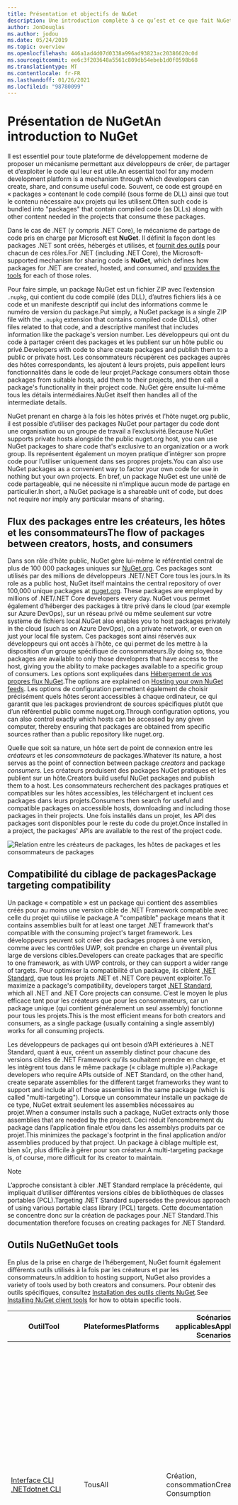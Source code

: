 ```yaml
---
title: Présentation et objectifs de NuGet
description: Une introduction complète à ce qu’est et ce que fait NuGet
author: JonDouglas
ms.author: jodou
ms.date: 05/24/2019
ms.topic: overview
ms.openlocfilehash: 446a1ad4d07d0338a996ad93823ac20386620c0d
ms.sourcegitcommit: ee6c3f203648a5561c809db54ebeb1d0f0598b68
ms.translationtype: MT
ms.contentlocale: fr-FR
ms.lasthandoff: 01/26/2021
ms.locfileid: "98780099"
---
```

# <a name="an-introduction-to-nuget"></a><span data-ttu-id="f68a3-103">Présentation de NuGet</span><span class="sxs-lookup"><span data-stu-id="f68a3-103">An introduction to NuGet</span></span>

<span data-ttu-id="f68a3-104">Il est essentiel pour toute plateforme de développement moderne de proposer un mécanisme permettant aux développeurs de créer, de partager et d’exploiter le code qui leur est utile.</span><span class="sxs-lookup"><span data-stu-id="f68a3-104">An essential tool for any modern development platform is a mechanism through which developers can create, share, and consume useful code.</span></span> <span data-ttu-id="f68a3-105">Souvent, ce code est groupé en « packages » contenant le code compilé (sous forme de DLL) ainsi que tout le contenu nécessaire aux projets qui les utilisent.</span><span class="sxs-lookup"><span data-stu-id="f68a3-105">Often such code is bundled into "packages" that contain compiled code (as DLLs) along with other content needed in the projects that consume these packages.</span></span>

<span data-ttu-id="f68a3-106">Dans le cas de .NET (y compris .NET Core), le mécanisme de partage de code pris en charge par Microsoft est **NuGet**. Il définit la façon dont les packages .NET sont créés, hébergés et utilisés, et [fournit des outils](install-nuget-client-tools.md) pour chacun de ces rôles.</span><span class="sxs-lookup"><span data-stu-id="f68a3-106">For .NET (including .NET Core), the Microsoft-supported mechanism for sharing code is **NuGet**, which defines how packages for .NET are created, hosted, and consumed, and [provides the tools](install-nuget-client-tools.md) for each of those roles.</span></span>

<span data-ttu-id="f68a3-107">Pour faire simple, un package NuGet est un fichier ZIP avec l’extension `.nupkg`, qui contient du code compilé (des DLL), d’autres fichiers liés à ce code et un manifeste descriptif qui inclut des informations comme le numéro de version du package.</span><span class="sxs-lookup"><span data-stu-id="f68a3-107">Put simply, a NuGet package is a single ZIP file with the `.nupkg` extension that contains compiled code (DLLs), other files related to that code, and a descriptive manifest that includes information like the package's version number.</span></span> <span data-ttu-id="f68a3-108">Les développeurs qui ont du code à partager créent des packages et les publient sur un hôte public ou privé.</span><span class="sxs-lookup"><span data-stu-id="f68a3-108">Developers with code to share create packages and publish them to a public or private host.</span></span> <span data-ttu-id="f68a3-109">Les consommateurs récupèrent ces packages auprès des hôtes correspondants, les ajoutent à leurs projets, puis appellent leurs fonctionnalités dans le code de leur projet.</span><span class="sxs-lookup"><span data-stu-id="f68a3-109">Package consumers obtain those packages from suitable hosts, add them to their projects, and then call a package's functionality in their project code.</span></span> <span data-ttu-id="f68a3-110">NuGet gère ensuite lui-même tous les détails intermédiaires.</span><span class="sxs-lookup"><span data-stu-id="f68a3-110">NuGet itself then handles all of the intermediate details.</span></span>

<span data-ttu-id="f68a3-111">NuGet prenant en charge à la fois les hôtes privés et l’hôte nuget.org public, il est possible d’utiliser des packages NuGet pour partager du code dont une organisation ou un groupe de travail a l’exclusivité.</span><span class="sxs-lookup"><span data-stu-id="f68a3-111">Because NuGet supports private hosts alongside the public nuget.org host, you can use NuGet packages to share code that's exclusive to an organization or a work group.</span></span> <span data-ttu-id="f68a3-112">Ils représentent également un moyen pratique d’intégrer son propre code pour l’utiliser uniquement dans ses propres projets.</span><span class="sxs-lookup"><span data-stu-id="f68a3-112">You can also use NuGet packages as a convenient way to factor your own code for use in nothing but your own projects.</span></span> <span data-ttu-id="f68a3-113">En bref, un package NuGet est une unité de code partageable, qui ne nécessite ni n’implique aucun mode de partage en particulier.</span><span class="sxs-lookup"><span data-stu-id="f68a3-113">In short, a NuGet package is a shareable unit of code, but does not require nor imply any particular means of sharing.</span></span>

## <a name="the-flow-of-packages-between-creators-hosts-and-consumers"></a><span data-ttu-id="f68a3-114">Flux des packages entre les créateurs, les hôtes et les consommateurs</span><span class="sxs-lookup"><span data-stu-id="f68a3-114">The flow of packages between creators, hosts, and consumers</span></span>

<span data-ttu-id="f68a3-115">Dans son rôle d’hôte public, NuGet gère lui-même le référentiel central de plus de 100 000 packages uniques sur [NuGet.org](https://www.nuget.org). Ces packages sont utilisés par des millions de développeurs .NET/.NET Core tous les jours.</span><span class="sxs-lookup"><span data-stu-id="f68a3-115">In its role as a public host, NuGet itself maintains the central repository of over 100,000 unique packages at [nuget.org](https://www.nuget.org). These packages are employed by millions of .NET/.NET Core developers every day.</span></span> <span data-ttu-id="f68a3-116">NuGet vous permet également d’héberger des packages à titre privé dans le cloud (par exemple sur Azure DevOps), sur un réseau privé ou même seulement sur votre système de fichiers local.</span><span class="sxs-lookup"><span data-stu-id="f68a3-116">NuGet also enables you to host packages privately in the cloud (such as on Azure DevOps), on a private network, or even on just your local file system.</span></span> <span data-ttu-id="f68a3-117">Ces packages sont ainsi réservés aux développeurs qui ont accès à l’hôte, ce qui permet de les mettre à la disposition d’un groupe spécifique de consommateurs.</span><span class="sxs-lookup"><span data-stu-id="f68a3-117">By doing so, those packages are available to only those developers that have access to the host, giving you the ability to make packages available to a specific group of consumers.</span></span> <span data-ttu-id="f68a3-118">Les options sont expliquées dans [Hébergement de vos propres flux NuGet](hosting-packages/overview.md).</span><span class="sxs-lookup"><span data-stu-id="f68a3-118">The options are explained on [Hosting your own NuGet feeds](hosting-packages/overview.md).</span></span> <span data-ttu-id="f68a3-119">Les options de configuration permettent également de choisir précisément quels hôtes seront accessibles à chaque ordinateur, ce qui garantit que les packages proviendront de sources spécifiques plutôt que d’un référentiel public comme nuget.org.</span><span class="sxs-lookup"><span data-stu-id="f68a3-119">Through configuration options, you can also control exactly which hosts can be accessed by any given computer, thereby ensuring that packages are obtained from specific sources rather than a public repository like nuget.org.</span></span>

<span data-ttu-id="f68a3-120">Quelle que soit sa nature, un hôte sert de point de connexion entre les *créateurs* et les *consommateurs* de packages.</span><span class="sxs-lookup"><span data-stu-id="f68a3-120">Whatever its nature, a host serves as the point of connection between package *creators* and package *consumers*.</span></span> <span data-ttu-id="f68a3-121">Les créateurs produisent des packages NuGet pratiques et les publient sur un hôte.</span><span class="sxs-lookup"><span data-stu-id="f68a3-121">Creators build useful NuGet packages and publish them to a host.</span></span> <span data-ttu-id="f68a3-122">Les consommateurs recherchent des packages pratiques et compatibles sur les hôtes accessibles, les téléchargent et incluent ces packages dans leurs projets.</span><span class="sxs-lookup"><span data-stu-id="f68a3-122">Consumers then search for useful and compatible packages on accessible hosts, downloading and including those packages in their projects.</span></span> <span data-ttu-id="f68a3-123">Une fois installés dans un projet, les API des packages sont disponibles pour le reste du code du projet.</span><span class="sxs-lookup"><span data-stu-id="f68a3-123">Once installed in a project, the packages' APIs are available to the rest of the project code.</span></span>

![Relation entre les créateurs de packages, les hôtes de packages et les consommateurs de packages](media/nuget-roles.png)

## <a name="package-targeting-compatibility"></a><span data-ttu-id="f68a3-125">Compatibilité du ciblage de packages</span><span class="sxs-lookup"><span data-stu-id="f68a3-125">Package targeting compatibility</span></span>

<span data-ttu-id="f68a3-126">Un package « compatible » est un package qui contient des assemblies créés pour au moins une version cible de .NET Framework compatible avec celle du projet qui utilise le package.</span><span class="sxs-lookup"><span data-stu-id="f68a3-126">A "compatible" package means that it contains assemblies built for at least one target .NET framework that's compatible with the consuming project's target framework.</span></span> <span data-ttu-id="f68a3-127">Les développeurs peuvent soit créer des packages propres à une version, comme avec les contrôles UWP, soit prendre en charge un éventail plus large de versions cibles.</span><span class="sxs-lookup"><span data-stu-id="f68a3-127">Developers can create packages that are specific to one framework, as with UWP controls, or they can support a wider range of targets.</span></span> <span data-ttu-id="f68a3-128">Pour optimiser la compatibilité d’un package, ils ciblent [.NET Standard](/dotnet/standard/net-standard), que tous les projets .NET et .NET Core peuvent exploiter.</span><span class="sxs-lookup"><span data-stu-id="f68a3-128">To maximize a package's compatibility, developers target [.NET Standard](/dotnet/standard/net-standard), which all .NET and .NET Core projects can consume.</span></span> <span data-ttu-id="f68a3-129">C’est le moyen le plus efficace tant pour les créateurs que pour les consommateurs, car un package unique (qui contient généralement un seul assembly) fonctionne pour tous les projets.</span><span class="sxs-lookup"><span data-stu-id="f68a3-129">This is the most efficient means for both creators and consumers, as a single package (usually containing a single assembly) works for all consuming projects.</span></span>

<span data-ttu-id="f68a3-130">Les développeurs de packages qui ont besoin d’API extérieures à .NET Standard, quant à eux, créent un assembly distinct pour chacune des versions cibles de .NET Framework qu’ils souhaitent prendre en charge, et les intègrent tous dans le même package (« ciblage multiple »).</span><span class="sxs-lookup"><span data-stu-id="f68a3-130">Package developers who require APIs outside of .NET Standard, on the other hand, create separate assemblies for the different target frameworks they want to support and include all of those assemblies in the same package (which is called "multi-targeting").</span></span> <span data-ttu-id="f68a3-131">Lorsque un consommateur installe un package de ce type, NuGet extrait seulement les assemblies nécessaires au projet.</span><span class="sxs-lookup"><span data-stu-id="f68a3-131">When a consumer installs such a package, NuGet extracts only those assemblies that are needed by the project.</span></span> <span data-ttu-id="f68a3-132">Ceci réduit l’encombrement du package dans l’application finale et/ou dans les assemblys produits par ce projet.</span><span class="sxs-lookup"><span data-stu-id="f68a3-132">This minimizes the package's footprint in the final application and/or assemblies produced by that project.</span></span> <span data-ttu-id="f68a3-133">Un package à ciblage multiple est, bien sûr, plus difficile à gérer pour son créateur.</span><span class="sxs-lookup"><span data-stu-id="f68a3-133">A multi-targeting package is, of course, more difficult for its creator to maintain.</span></span>

> [!Note]
> <span data-ttu-id="f68a3-134">L’approche consistant à cibler .NET Standard remplace la précédente, qui impliquait d’utiliser différentes versions cibles de bibliothèques de classes portables (PCL).</span><span class="sxs-lookup"><span data-stu-id="f68a3-134">Targeting .NET Standard supersedes the previous approach of using various portable class library (PCL) targets.</span></span> <span data-ttu-id="f68a3-135">Cette documentation se concentre donc sur la création de packages pour .NET Standard.</span><span class="sxs-lookup"><span data-stu-id="f68a3-135">This documentation therefore focuses on creating packages for .NET Standard.</span></span>

## <a name="nuget-tools"></a><span data-ttu-id="f68a3-136">Outils NuGet</span><span class="sxs-lookup"><span data-stu-id="f68a3-136">NuGet tools</span></span>

<span data-ttu-id="f68a3-137">En plus de la prise en charge de l’hébergement, NuGet fournit également différents outils utilisés à la fois par les créateurs et par les consommateurs.</span><span class="sxs-lookup"><span data-stu-id="f68a3-137">In addition to hosting support, NuGet also provides a variety of tools used by both creators and consumers.</span></span> <span data-ttu-id="f68a3-138">Pour obtenir des outils spécifiques, consultez [Installation des outils clients NuGet](install-nuget-client-tools.md).</span><span class="sxs-lookup"><span data-stu-id="f68a3-138">See [Installing NuGet client tools](install-nuget-client-tools.md) for how to obtain specific tools.</span></span>

| <span data-ttu-id="f68a3-139">Outil</span><span class="sxs-lookup"><span data-stu-id="f68a3-139">Tool</span></span> | <span data-ttu-id="f68a3-140">Plateformes</span><span class="sxs-lookup"><span data-stu-id="f68a3-140">Platforms</span></span> | <span data-ttu-id="f68a3-141">Scénarios applicables</span><span class="sxs-lookup"><span data-stu-id="f68a3-141">Applicable Scenarios</span></span> | <span data-ttu-id="f68a3-142">Description</span><span class="sxs-lookup"><span data-stu-id="f68a3-142">Description</span></span> |
| --- | --- | --- | --- |
| [<span data-ttu-id="f68a3-143">Interface CLI .NET</span><span class="sxs-lookup"><span data-stu-id="f68a3-143">dotnet CLI</span></span>](consume-packages/install-use-packages-dotnet-cli.md) | <span data-ttu-id="f68a3-144">Tous</span><span class="sxs-lookup"><span data-stu-id="f68a3-144">All</span></span> | <span data-ttu-id="f68a3-145">Création, consommation</span><span class="sxs-lookup"><span data-stu-id="f68a3-145">Creation, Consumption</span></span> | <span data-ttu-id="f68a3-146">Outil CLI pour les bibliothèques .NET Core et .NET Standard et pour les projets de style SDK qui ciblent le .NET Framework (consultez [Attribut SDK](/dotnet/core/tools/csproj#additions)).</span><span class="sxs-lookup"><span data-stu-id="f68a3-146">CLI tool for .NET Core and .NET Standard libraries, and for SDK-style projects that target .NET Framework (see [SDK attribute](/dotnet/core/tools/csproj#additions)).</span></span> <span data-ttu-id="f68a3-147">Propose certaines des fonctionnalités de l’interface CLI NuGet directement dans la chaîne d’outils .NET Core.</span><span class="sxs-lookup"><span data-stu-id="f68a3-147">Provides certain NuGet CLI capabilities directly within the .NET Core tool chain.</span></span> <span data-ttu-id="f68a3-148">Tout comme l’interface CLI `nuget.exe`, l’interface CLI dotnet n’interagit pas avec les projets Visual Studio.</span><span class="sxs-lookup"><span data-stu-id="f68a3-148">As with the `nuget.exe` CLI, the dotnet CLI does not interact with Visual Studio projects.</span></span> |
| [<span data-ttu-id="f68a3-149">Interface CLI de nuget.exe</span><span class="sxs-lookup"><span data-stu-id="f68a3-149">nuget.exe CLI</span></span>](consume-packages/install-use-packages-nuget-cli.md) | <span data-ttu-id="f68a3-150">Tous</span><span class="sxs-lookup"><span data-stu-id="f68a3-150">All</span></span> | <span data-ttu-id="f68a3-151">Création, consommation</span><span class="sxs-lookup"><span data-stu-id="f68a3-151">Creation, Consumption</span></span> | <span data-ttu-id="f68a3-152">Outil CLI pour les bibliothèques .NET Framework et les projets qui ne sont pas de style SDK ciblant les bibliothèques .NET Standard.</span><span class="sxs-lookup"><span data-stu-id="f68a3-152">CLI tool for .NET Framework libraries and non-SDK-style projects that target .NET Standard libraries.</span></span> <span data-ttu-id="f68a3-153">Fournit toutes les fonctionnalités de NuGet, avec certaines commandes s’appliquant spécifiquement aux créateurs de package, certaines seulement aux consommateurs et d’autres aux deux.</span><span class="sxs-lookup"><span data-stu-id="f68a3-153">Provides all NuGet capabilities, with some commands applying specifically to package creators, some applying only to consumers, and others applying to both.</span></span> <span data-ttu-id="f68a3-154">Par exemple, les créateurs de packages utilisent la commande `nuget pack` pour créer un package à partir de différents assemblies et des fichiers associés, les consommateurs utilisent `nuget install` pour inclure des packages dans un dossier de projet, et tous utilisent `nuget config` pour définir les variables de configuration NuGet.</span><span class="sxs-lookup"><span data-stu-id="f68a3-154">For example, package creators use the `nuget pack` command to create a package from various assemblies and related files, package consumers use `nuget install` to include packages in a project folder, and everyone uses `nuget config` to set NuGet configuration variables.</span></span> <span data-ttu-id="f68a3-155">L’interface CLI NuGet, indépendante de la plateforme, n’interagit pas avec les projets Visual Studio.</span><span class="sxs-lookup"><span data-stu-id="f68a3-155">As a platform-agnostic tool, the NuGet CLI does not interact with Visual Studio projects.</span></span> |
| [<span data-ttu-id="f68a3-156">Console du gestionnaire de package</span><span class="sxs-lookup"><span data-stu-id="f68a3-156">Package Manager Console</span></span>](consume-packages/install-use-packages-powershell.md) | <span data-ttu-id="f68a3-157">Visual Studio sur Windows</span><span class="sxs-lookup"><span data-stu-id="f68a3-157">Visual Studio on Windows</span></span> | <span data-ttu-id="f68a3-158">Consommation</span><span class="sxs-lookup"><span data-stu-id="f68a3-158">Consumption</span></span> | <span data-ttu-id="f68a3-159">Propose des [commandes PowerShell](reference/Powershell-Reference.md) permettant d’installer et de gérer des packages dans les projets Visual Studio.</span><span class="sxs-lookup"><span data-stu-id="f68a3-159">Provides [PowerShell commands](reference/Powershell-Reference.md) for installing and managing packages in Visual Studio projects.</span></span> |
| [<span data-ttu-id="f68a3-160">Interface utilisateur du gestionnaire de package</span><span class="sxs-lookup"><span data-stu-id="f68a3-160">Package Manager UI</span></span>](consume-packages/install-use-packages-visual-studio.md) | <span data-ttu-id="f68a3-161">Visual Studio sur Windows</span><span class="sxs-lookup"><span data-stu-id="f68a3-161">Visual Studio on Windows</span></span> | <span data-ttu-id="f68a3-162">Consommation</span><span class="sxs-lookup"><span data-stu-id="f68a3-162">Consumption</span></span> | <span data-ttu-id="f68a3-163">Propose une interface utilisateur facile d’utilisation permettant d’installer et de gérer des packages dans les projets Visual Studio.</span><span class="sxs-lookup"><span data-stu-id="f68a3-163">Provides an easy-to-use UI for installing and managing packages in Visual Studio projects.</span></span> |
| [<span data-ttu-id="f68a3-164">Interface utilisateur de gestion de NuGet</span><span class="sxs-lookup"><span data-stu-id="f68a3-164">Manage NuGet UI</span></span>](/visualstudio/mac/nuget-walkthrough) | <span data-ttu-id="f68a3-165">Visual Studio pour Mac</span><span class="sxs-lookup"><span data-stu-id="f68a3-165">Visual Studio for Mac</span></span> | <span data-ttu-id="f68a3-166">Consommation</span><span class="sxs-lookup"><span data-stu-id="f68a3-166">Consumption</span></span> | <span data-ttu-id="f68a3-167">Propose une interface utilisateur facile d’utilisation permettant d’installer et de gérer des packages dans les projets Mac.</span><span class="sxs-lookup"><span data-stu-id="f68a3-167">Provide an easy-to-use UI for installing and managing packages in Visual Studio for Mac projects.</span></span> |
| [<span data-ttu-id="f68a3-168">MSBuild</span><span class="sxs-lookup"><span data-stu-id="f68a3-168">MSBuild</span></span>](reference/msbuild-targets.md) | <span data-ttu-id="f68a3-169">Windows</span><span class="sxs-lookup"><span data-stu-id="f68a3-169">Windows</span></span> | <span data-ttu-id="f68a3-170">Création, consommation</span><span class="sxs-lookup"><span data-stu-id="f68a3-170">Creation, Consumption</span></span> | <span data-ttu-id="f68a3-171">Offre la possibilité de créer et de restaurer directement des packages utilisés dans un projet avec la chaîne d’outils MSBuild.</span><span class="sxs-lookup"><span data-stu-id="f68a3-171">Provides the ability to create packages and restore packages used in a project directly through the MSBuild tool chain.</span></span> |

<span data-ttu-id="f68a3-172">Comme on peut le constater, les outils NuGet à utiliser dépendent fortement de l’activité (création, utilisation ou publication de packages), ainsi que de la plateforme utilisée.</span><span class="sxs-lookup"><span data-stu-id="f68a3-172">As you can see, the NuGet tools you work with depend greatly on whether you're creating, consuming, or publishing packages, and the platform on which you're working.</span></span> <span data-ttu-id="f68a3-173">Les créateurs de packages en sont en général également des consommateurs, car ils s’appuient sur des fonctionnalités qui existent dans d’autres packages NuGet.</span><span class="sxs-lookup"><span data-stu-id="f68a3-173">Package creators are typically also consumers, as they build on top of functionality that exists in other NuGet packages.</span></span> <span data-ttu-id="f68a3-174">Bien sûr, ces packages peuvent à leur tour dépendre d’autres packages.</span><span class="sxs-lookup"><span data-stu-id="f68a3-174">And those packages, of course, may in turn depend on still others.</span></span>

<span data-ttu-id="f68a3-175">Pour plus d’informations, commencez par les articles [Workflow de création de packages](create-packages/Overview-and-Workflow.md) et [Workflow d’utilisation de packages](consume-packages/Overview-and-Workflow.md).</span><span class="sxs-lookup"><span data-stu-id="f68a3-175">For more information, start with the [Package creation workflow](create-packages/Overview-and-Workflow.md) and [Package consumption workflow](consume-packages/Overview-and-Workflow.md) articles.</span></span>

## <a name="managing-dependencies"></a><span data-ttu-id="f68a3-176">Gestion des dépendances</span><span class="sxs-lookup"><span data-stu-id="f68a3-176">Managing dependencies</span></span>

<span data-ttu-id="f68a3-177">La facilité à s’appuyer sur le travail des autres est l’un des aspects les plus puissants d’un système de gestion des packages.</span><span class="sxs-lookup"><span data-stu-id="f68a3-177">The ability to easily build on the work of others is one of most powerful features of a package management system.</span></span> <span data-ttu-id="f68a3-178">En conséquence, la plus grande partie du travail effectué par NuGet consiste à gérer cette arborescence ou ce « graphique » de dépendance pour chaque projet.</span><span class="sxs-lookup"><span data-stu-id="f68a3-178">Accordingly, much of what NuGet does is managing that dependency tree or "graph" on behalf of a project.</span></span> <span data-ttu-id="f68a3-179">Autrement dit, vous devez vous préoccuper seulement des packages que vous utilisez directement dans un projet.</span><span class="sxs-lookup"><span data-stu-id="f68a3-179">Simply said, you need only concern yourself with those packages that you're directly using in a project.</span></span> <span data-ttu-id="f68a3-180">Si l’un d’entre eux utilise lui-même d’autres packages (et ainsi de suite), NuGet se charge de toutes ces dépendances des niveaux inférieurs.</span><span class="sxs-lookup"><span data-stu-id="f68a3-180">If any of those packages themselves consume other packages (which can, in turn, consume still others), NuGet takes care of all those down-level dependencies.</span></span>

<span data-ttu-id="f68a3-181">L’illustration suivante montre un projet qui dépend de cinq packages, qui à leur tour dépendent de plusieurs autres.</span><span class="sxs-lookup"><span data-stu-id="f68a3-181">The following image shows a project that depends on five packages, which in turn depend on a number of others.</span></span>

![Exemple de graphe des dépendances NuGet pour un projet .NET](media/dependency-graph.png)

<span data-ttu-id="f68a3-183">Notez que certains packages apparaissent plusieurs fois dans le graphe des dépendances.</span><span class="sxs-lookup"><span data-stu-id="f68a3-183">Notice that some packages appear multiple times in the dependency graph.</span></span> <span data-ttu-id="f68a3-184">Par exemple, il existe trois consommateurs différents du package B, et chaque consommateur peut également spécifier une version différente pour ce package (non représenté).</span><span class="sxs-lookup"><span data-stu-id="f68a3-184">For example, there are three different consumers of package B, and each consumer might also specify a different version for that package (not shown).</span></span> <span data-ttu-id="f68a3-185">C’est un cas courant, en particulier pour les packages les plus utilisés.</span><span class="sxs-lookup"><span data-stu-id="f68a3-185">This is a common occurrence, especially for widely-used packages.</span></span> <span data-ttu-id="f68a3-186">Heureusement, NuGet se charge de tout le travail en identifiant exactement la version du package B qui convient à tous les consommateurs.</span><span class="sxs-lookup"><span data-stu-id="f68a3-186">NuGet fortunately does all the hard work to determine exactly which version of package B satisfies all consumers.</span></span> <span data-ttu-id="f68a3-187">NuGet fait ensuite de même pour tous les autres packages, quelle que soit la profondeur du graphique de dépendance.</span><span class="sxs-lookup"><span data-stu-id="f68a3-187">NuGet then does the same for all other packages, no matter how deep the dependency graph.</span></span>

<span data-ttu-id="f68a3-188">Pour plus d’informations sur la façon dont NuGet réalise ce service, consultez [Résolution des dépendances](concepts/dependency-resolution.md).</span><span class="sxs-lookup"><span data-stu-id="f68a3-188">For more details on how NuGet performs this service, see [Dependency resolution](concepts/dependency-resolution.md).</span></span>

## <a name="tracking-references-and-restoring-packages"></a><span data-ttu-id="f68a3-189">Suivi des références et restauration de packages</span><span class="sxs-lookup"><span data-stu-id="f68a3-189">Tracking references and restoring packages</span></span>

<span data-ttu-id="f68a3-190">Compte tenu de la simplicité de déplacement de projets entre différents ordinateurs de développeurs, référentiels de contrôle de code source, serveurs de builds, etc., il est très peu pratique de conserver les assemblys binaires de packages NuGet directement liés à un projet.</span><span class="sxs-lookup"><span data-stu-id="f68a3-190">Because projects can easily move between developer computers, source control repositories, build servers, and so forth, it's highly impractical to keep the binary assemblies of NuGet packages directly bound to a project.</span></span> <span data-ttu-id="f68a3-191">Cela aurait pour effet d’encombrer inutilement chacune des copies du projet (et ainsi de gaspiller de l’espace dans les référentiels de contrôle de code source).</span><span class="sxs-lookup"><span data-stu-id="f68a3-191">Doing so would make each copy of the project unnecessarily bloated (and thereby waste space in source control repositories).</span></span> <span data-ttu-id="f68a3-192">Il serait également très difficile de mettre à jour les fichiers binaires des packages, car la nouvelle version devrait s’appliquer à toutes les copies du projet.</span><span class="sxs-lookup"><span data-stu-id="f68a3-192">It would also make it very difficult to update package binaries to newer versions as updates would have to be applied across all copies of the project.</span></span>

<span data-ttu-id="f68a3-193">NuGet gère plutôt une simple liste de références des packages dont dépend le projet, qui englobe les dépendances de niveau supérieur et de niveau inférieur.</span><span class="sxs-lookup"><span data-stu-id="f68a3-193">NuGet instead maintains a simple reference list of the packages upon which a project depends, including both top-level and down-level dependencies.</span></span> <span data-ttu-id="f68a3-194">Autrement dit, lorsque un package est installé dans un projet à partir d’un hôte, NuGet enregistre l’identificateur et le numéro de version du package dans cette liste de références.</span><span class="sxs-lookup"><span data-stu-id="f68a3-194">That is, whenever you install a package from some host into a project, NuGet records the package identifier and version number in the reference list.</span></span> <span data-ttu-id="f68a3-195">(La désinstallation d’un package, bien sûr, le supprime de la liste.) NuGet fournit ensuite un moyen de restaurer tous les packages référencés à la demande, comme décrit dans [restauration de packages](consume-packages/package-restore.md).</span><span class="sxs-lookup"><span data-stu-id="f68a3-195">(Uninstalling a package, of course, removes it from the list.) NuGet then provides a means to restore all referenced packages upon request, as described on [Package restore](consume-packages/package-restore.md).</span></span>

![Une liste des références NuGet est créée à l’installation du package et elle peut être utilisée pour restaurer des packages ailleurs.](media/nuget-restore.png)

<span data-ttu-id="f68a3-197">Avec uniquement la liste de référence, NuGet peut ensuite réinstaller &mdash; autrement dit, *restaurer* &mdash; tous ces packages à partir d’hôtes publics et/ou privés à un moment ultérieur.</span><span class="sxs-lookup"><span data-stu-id="f68a3-197">With only the reference list, NuGet can then reinstall&mdash;that is, *restore*&mdash;all of those packages from public and/or private hosts at any later time.</span></span> <span data-ttu-id="f68a3-198">Pour valider un projet dans le contrôle de code source ou le partager par un autre moyen, il suffit d’inclure la liste des références et d’exclure les fichiers binaires des packages (consultez la section [Packages et contrôle de code source](consume-packages/packages-and-source-control.md).)</span><span class="sxs-lookup"><span data-stu-id="f68a3-198">When committing a project to source control, or sharing it in some other way, you include only the reference list and exclude any package binaries (see [Packages and source control](consume-packages/packages-and-source-control.md).)</span></span>

<span data-ttu-id="f68a3-199">L’ordinateur qui reçoit un projet, par exemple un serveur de builds obtenant une copie du projet dans le cadre d’un système de déploiement automatisé, demande simplement à NuGet de restaurer les dépendances quand elles sont nécessaires.</span><span class="sxs-lookup"><span data-stu-id="f68a3-199">The computer that receives a project, such as a build server obtaining a copy of the project as part of an automated deployment system, simply asks NuGet to restore dependencies whenever they're needed.</span></span> <span data-ttu-id="f68a3-200">Les systèmes de build, comme Azure DevOps, fournissent des étapes de « restauration NuGet » à cette fin.</span><span class="sxs-lookup"><span data-stu-id="f68a3-200">Build systems like Azure DevOps provide "NuGet restore" steps for this exact purpose.</span></span> <span data-ttu-id="f68a3-201">De même, lorsque les développeurs récupèrent une copie d’un projet (par exemple, en clonant un référentiel), ils peuvent appeler une commande du type `nuget restore` (interface CLI NuGet), `dotnet restore` (interface CLI dotnet) ou `Install-Package` (console du Gestionnaire de package) pour avoir tous les packages nécessaires.</span><span class="sxs-lookup"><span data-stu-id="f68a3-201">Similarly, when developers obtain a copy of a project (as when cloning a repository), they can invoke command like `nuget restore` (NuGet CLI), `dotnet restore` (dotnet CLI), or `Install-Package` (Package Manager Console) to obtain all the necessary packages.</span></span> <span data-ttu-id="f68a3-202">Visual Studio, pour sa part, restaure automatiquement les packages lors de la création d’un projet (tant que la restauration automatique est activée, comme l’explique la page [Restauration de package](consume-packages/package-restore.md)).</span><span class="sxs-lookup"><span data-stu-id="f68a3-202">Visual Studio, for its part, automatically restores packages when building a project (provided that automatic restore is enabled, as described on [Package restore](consume-packages/package-restore.md)).</span></span>

<span data-ttu-id="f68a3-203">Le rôle principal de NuGet pour les développeurs est clairement de gérer cette liste de références pour le compte de votre projet, et de fournir les moyens de restaurer efficacement (et de mettre à jour) les packages référencés.</span><span class="sxs-lookup"><span data-stu-id="f68a3-203">Clearly, then, NuGet's primary role where developers are concerned is maintaining that reference list on behalf of your project and providing the means to efficiently restore (and update) those referenced packages.</span></span> <span data-ttu-id="f68a3-204">Cette liste est gérée dans un des deux *formats de gestion des packages*, nommés :</span><span class="sxs-lookup"><span data-stu-id="f68a3-204">This list is maintained in one of two *package management formats*, as they're called:</span></span>

- <span data-ttu-id="f68a3-205">[PackageReference](consume-packages/package-references-in-project-files.md) (ou « Références des packages dans les fichiers projet ») : *(NuGet 4.0+)* Gère la liste des dépendances de niveau supérieur d’un projet directement dans le fichier projet ; aucun fichier distinct n’est nécessaire.</span><span class="sxs-lookup"><span data-stu-id="f68a3-205">[PackageReference](consume-packages/package-references-in-project-files.md) (or "package references in project files") | *(NuGet 4.0+)* Maintains a list of a project's top-level dependencies directly within the project file, so no separate file is needed.</span></span> <span data-ttu-id="f68a3-206">Un fichier associé, `obj/project.assets.json`, est généré dynamiquement pour gérer le graphique de dépendance global des packages utilisés par un projet, ainsi que toutes les dépendances de bas niveau.</span><span class="sxs-lookup"><span data-stu-id="f68a3-206">An associated file, `obj/project.assets.json`, is dynamically generated to manage the overall dependency graph of the packages that a project uses along with all down-level dependencies.</span></span> <span data-ttu-id="f68a3-207">PackageReference est toujours utilisé par les projets .NET Core.</span><span class="sxs-lookup"><span data-stu-id="f68a3-207">PackageReference is always used by .NET Core projects.</span></span>

- <span data-ttu-id="f68a3-208">[`packages.config`](reference/packages-config.md): *(NuGet 1.0 +)* fichier XML qui gère une liste plate de toutes les dépendances dans le projet, y compris les dépendances des autres packages installés.</span><span class="sxs-lookup"><span data-stu-id="f68a3-208">[`packages.config`](reference/packages-config.md): *(NuGet 1.0+)* An XML file that maintains a flat list of all dependencies in the project, including the dependencies of other installed packages.</span></span> <span data-ttu-id="f68a3-209">Les packages installés ou restaurés sont stockés dans un dossier `packages`.</span><span class="sxs-lookup"><span data-stu-id="f68a3-209">Installed or restored packages are stored in a `packages` folder.</span></span>

<span data-ttu-id="f68a3-210">Le format de gestion des packages utilisé dépend du type de projet, ainsi que de la version disponible de NuGet (ou de Visual Studio).</span><span class="sxs-lookup"><span data-stu-id="f68a3-210">Which package management format is employed in any given project depends on the project type, and the available version of NuGet (and/or Visual Studio).</span></span> <span data-ttu-id="f68a3-211">Pour savoir quel format est utilisé, recherchez `packages.config` dans la racine du projet après avoir installé votre premier package.</span><span class="sxs-lookup"><span data-stu-id="f68a3-211">To check what format is being used, simply look for `packages.config` in the project root after installing your first package.</span></span> <span data-ttu-id="f68a3-212">Si vous n’avez pas ce fichier, recherchez un élément directement dans le fichier projet \<PackageReference\> .</span><span class="sxs-lookup"><span data-stu-id="f68a3-212">If you don't have that file, look in the project file directly for a \<PackageReference\> element.</span></span>

<span data-ttu-id="f68a3-213">Si vous avez le choix, nous vous recommandons d’utiliser PackageReference.</span><span class="sxs-lookup"><span data-stu-id="f68a3-213">When you have a choice, we recommend using PackageReference.</span></span> <span data-ttu-id="f68a3-214">`packages.config` est conservé pour des raisons d’héritage et ne fait plus l’objet d’un développement actif.</span><span class="sxs-lookup"><span data-stu-id="f68a3-214">`packages.config` is maintained for legacy purposes and is no longer under active development.</span></span>

> [!Tip]
> <span data-ttu-id="f68a3-215">Diverses commandes CLI `nuget.exe`, comme `nuget install`, n’ajoutent pas automatiquement le package à la liste de référence.</span><span class="sxs-lookup"><span data-stu-id="f68a3-215">Various `nuget.exe` CLI commands, like `nuget install`, do not automatically add the package to the reference list.</span></span> <span data-ttu-id="f68a3-216">La liste est mise à jour lors de l’installation d’un package avec le Gestionnaire de package de Visual Studio (interface utilisateur ou console) et l’interface CLI `dotnet.exe`.</span><span class="sxs-lookup"><span data-stu-id="f68a3-216">The list is updated when installing a package with the Visual Studio Package Manager (UI or Console), and with `dotnet.exe` CLI.</span></span>

## <a name="what-else-does-nuget-do"></a><span data-ttu-id="f68a3-217">Autres fonctionnalités de NuGet</span><span class="sxs-lookup"><span data-stu-id="f68a3-217">What else does NuGet do?</span></span>

<span data-ttu-id="f68a3-218">Nous avons vu jusqu’ici les caractéristiques suivantes de NuGet :</span><span class="sxs-lookup"><span data-stu-id="f68a3-218">So far you've learned the following characteristics of NuGet:</span></span>

- <span data-ttu-id="f68a3-219">NuGet propose le référentiel central nuget.org, qui prend en charge l’hébergement privé.</span><span class="sxs-lookup"><span data-stu-id="f68a3-219">NuGet provides the central nuget.org repository with support for private hosting.</span></span>
- <span data-ttu-id="f68a3-220">NuGet fournit les outils dont les développeurs ont besoin pour créer, publier et consommer des packages.</span><span class="sxs-lookup"><span data-stu-id="f68a3-220">NuGet provides the tools developers need for creating, publishing, and consuming packages.</span></span>
- <span data-ttu-id="f68a3-221">Plus important encore, NuGet gère la liste des références des packages utilisés dans le projet, et a la capacité de restaurer et de mettre à jour ces packages à partir de cette liste.</span><span class="sxs-lookup"><span data-stu-id="f68a3-221">Most importantly, NuGet maintains a reference list of packages used in a project and the ability to restore and update those packages from that list.</span></span>

<span data-ttu-id="f68a3-222">Pour que ces processus fonctionnent efficacement, NuGet effectue certaines optimisations en arrière-plan.</span><span class="sxs-lookup"><span data-stu-id="f68a3-222">To make these processes work efficiently, NuGet does some behind-the-scenes optimizations.</span></span> <span data-ttu-id="f68a3-223">En particulier, NuGet gère un cache de package et un dossier de packages globaux pour accélérer l’installation et la réinstallation.</span><span class="sxs-lookup"><span data-stu-id="f68a3-223">Most notably, NuGet manages a package cache and a global packages folder to shortcut installation and reinstallation.</span></span> <span data-ttu-id="f68a3-224">Le cache évite d’avoir à télécharger un package déjà installé sur l’ordinateur.</span><span class="sxs-lookup"><span data-stu-id="f68a3-224">The cache avoids downloading a package that's already been installed on the machine.</span></span> <span data-ttu-id="f68a3-225">Grâce au dossier de packages globaux, plusieurs projets peuvent partager le même package installé, ce qui réduit l’encombrement global de NuGet sur l’ordinateur.</span><span class="sxs-lookup"><span data-stu-id="f68a3-225">The global packages folder allows multiple projects to share the same installed package, thereby reducing NuGet's overall footprint on the computer.</span></span> <span data-ttu-id="f68a3-226">Le cache et le dossier de packages globaux sont également très pratiques pour restaurer fréquemment un grand nombre de packages, comme sur un serveur de builds.</span><span class="sxs-lookup"><span data-stu-id="f68a3-226">The cache and global packages folder are also very helpful when you're frequently restoring a larger number of packages, as on a build server.</span></span> <span data-ttu-id="f68a3-227">Pour plus d’informations sur ces mécanismes, consultez [Gérer les dossiers de packages globaux et de cache](consume-packages/managing-the-global-packages-and-cache-folders.md).</span><span class="sxs-lookup"><span data-stu-id="f68a3-227">For more details on these mechanisms, see [Managing the global packages and cache folders](consume-packages/managing-the-global-packages-and-cache-folders.md).</span></span>

<span data-ttu-id="f68a3-228">Pour un projet donné, NuGet gère le graphique de dépendance global, ce qui implique de résoudre à nouveau des références multiples à différentes versions du même package.</span><span class="sxs-lookup"><span data-stu-id="f68a3-228">Within an individual project, NuGet manages the overall dependency graph, which again includes resolving multiple references to different versions of the same package.</span></span> <span data-ttu-id="f68a3-229">Il est fréquent qu’un projet ait une dépendance d’un ou plusieurs packages qui ont eux-mêmes les mêmes dépendances.</span><span class="sxs-lookup"><span data-stu-id="f68a3-229">It's quite common that a project takes a dependency on one or more packages that themselves have the same dependencies.</span></span> <span data-ttu-id="f68a3-230">Par exemple, certains des packages utilitaires les plus pratiques de nuget.org sont utilisés par beaucoup d’autres packages.</span><span class="sxs-lookup"><span data-stu-id="f68a3-230">Some of the most useful utility packages on nuget.org are employed by many other packages.</span></span> <span data-ttu-id="f68a3-231">Pris dans sa totalité, le graphique de dépendance peut facilement comporter dix références distinctes à des versions différentes du même package.</span><span class="sxs-lookup"><span data-stu-id="f68a3-231">In the entire dependency graph, then, you could easily have ten different references to different versions of the same package.</span></span> <span data-ttu-id="f68a3-232">Pour éviter d’importer plusieurs versions de ce package dans l’application elle-même, NuGet repère la version utilisable par tout le monde.</span><span class="sxs-lookup"><span data-stu-id="f68a3-232">To avoid bringing multiple versions of that package into the application itself, NuGet sorts out which single version can be used by all consumers.</span></span> <span data-ttu-id="f68a3-233">(Pour plus d’informations, consultez la page [Résolution des dépendances](concepts/dependency-resolution.md).)</span><span class="sxs-lookup"><span data-stu-id="f68a3-233">(For more information, see [Dependency Resolution](concepts/dependency-resolution.md).)</span></span>

<span data-ttu-id="f68a3-234">Au-delà, NuGet gère toutes les spécifications relatives à la structure des packages (y compris les symboles de [localisation](create-packages/creating-localized-packages.md) et de [débogage](create-packages/symbol-packages-snupkg.md)) et à la façon dont ils sont [référencés](consume-packages/package-references-in-project-files.md) (y compris les [plages](concepts/package-versioning.md#version-ranges) de versions et les [versions préliminaires](create-packages/prerelease-packages.md)). NuGet fournit également différentes API pour travailler avec ses services par programme, et prend en charge les développeurs qui écrivent des extensions Visual Studio et des modèles de projet.</span><span class="sxs-lookup"><span data-stu-id="f68a3-234">Beyond that, NuGet maintains all the specifications related to how packages are structured (including [localization](create-packages/creating-localized-packages.md) and [debug symbols](create-packages/symbol-packages-snupkg.md)) and how they are [referenced](consume-packages/package-references-in-project-files.md) (including [version ranges](concepts/package-versioning.md#version-ranges) and [pre-release versions](create-packages/prerelease-packages.md).) NuGet also provides various APIs to work with its services programmatically, and provides support for developers who write Visual Studio extensions and project templates.</span></span>

<span data-ttu-id="f68a3-235">Prenez un moment pour parcourir la table des matières de cette documentation : toutes ces fonctionnalités y sont représentées, ainsi que des notes de publication remontant aux débuts de NuGet.</span><span class="sxs-lookup"><span data-stu-id="f68a3-235">Take a moment to browse the table of contents for this documentation, and you see all of these capabilities represented there, along with release notes dating back to NuGet's beginnings.</span></span>

## <a name="related-video"></a><span data-ttu-id="f68a3-236">Vidéo connexe</span><span class="sxs-lookup"><span data-stu-id="f68a3-236">Related video</span></span>

> [!Video https://channel9.msdn.com/Series/NuGet-101/What-is-NuGet-1-of-5/player]

<span data-ttu-id="f68a3-237">Recherchez d’autres vidéos NuGet sur [Channel 9](https://channel9.msdn.com/Series/NuGet-101) et [YouTube](https://www.youtube.com/playlist?list=PLdo4fOcmZ0oVLvfkFk8O9h6v2Dcdh2bh_).</span><span class="sxs-lookup"><span data-stu-id="f68a3-237">Find more NuGet videos on [Channel 9](https://channel9.msdn.com/Series/NuGet-101) and [YouTube](https://www.youtube.com/playlist?list=PLdo4fOcmZ0oVLvfkFk8O9h6v2Dcdh2bh_).</span></span>

## <a name="comments-contributions-and-issues"></a><span data-ttu-id="f68a3-238">Commentaires, contributions et problèmes</span><span class="sxs-lookup"><span data-stu-id="f68a3-238">Comments, contributions, and issues</span></span>

<span data-ttu-id="f68a3-239">Enfin, les commentaires et les contributions à cette documentation sont les bienvenus &mdash; sélectionnez simplement les commandes **Commentaires** et **Modifier** en haut d’une page, ou consultez le [référentiel de documents](https://github.com/NuGet/docs.microsoft.com-nuget/) et la [liste des documents consacrés aux problèmes](https://github.com/NuGet/docs.microsoft.com-nuget/issues) sur GitHub.</span><span class="sxs-lookup"><span data-stu-id="f68a3-239">Finally, we very much welcome comments and contributions to this documentation&mdash;just select the **Feedback** and **Edit** commands on the top of any page, or visit the [docs repository](https://github.com/NuGet/docs.microsoft.com-nuget/) and [docs issue list](https://github.com/NuGet/docs.microsoft.com-nuget/issues) on GitHub.</span></span>

<span data-ttu-id="f68a3-240">Nous apprécions également les contributions à NuGet à proprement parler sur ses [différents référentiels GitHub](https://github.com/NuGet/Home) ; vous trouverez les problèmes de NuGet sur [https://github.com/NuGet/home/issues](https://github.com/NuGet/home/issues).</span><span class="sxs-lookup"><span data-stu-id="f68a3-240">We also welcome contributions to NuGet itself through its [various GitHub repositories](https://github.com/NuGet/Home); NuGet issues can be found on [https://github.com/NuGet/home/issues](https://github.com/NuGet/home/issues).</span></span>

<span data-ttu-id="f68a3-241">Profitez de votre expérience NuGet !</span><span class="sxs-lookup"><span data-stu-id="f68a3-241">Enjoy your NuGet experience!</span></span>
